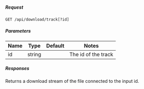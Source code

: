 ##### Request

```
GET /api/download/track[?id]
```

##### Parameters

|Name|Type|Default|Notes|
|---|---|---|---|
|id|string||The id of the track|

##### Responses
Returns a download stream of the file connected to the input id.